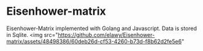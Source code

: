 # Eisenhower-matrix
Eisenhower-Matrix implemented with Golang and Javascript. Data is stored in Sqlite.
<img src="https://github.com/elawy/Eisenhower-matrix/assets/48498386/60deb26d-cf53-4260-b73d-f8b62d2fe5e6"

